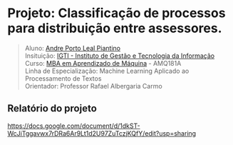 # Projeto: Classificação de processos para distribuição entre assessores.

> Aluno: [Andre Porto Leal Piantino](http://andrepiantino.com.br)<br>
> Insituição: [IGTI - Instituto de Gestão e Tecnologia da Informação](https://www.igti.com.br)<br>
> Curso: [MBA em Aprendizado de Máquina](https://www.igti.com.br/cursos/mba-em-aprendizado-de-maquina/) - AMQ181A<br>
> Linha de Especialização: Machine Learning Aplicado ao Processamento de Textos<br>
> Orientador: Professor Rafael Albergaria Carmo

## Relatório do projeto

https://docs.google.com/document/d/1dkST-WcJiTggavwx7rDRa6Ar9Lt1d2U97ZuTczjKQfY/edit?usp=sharing
